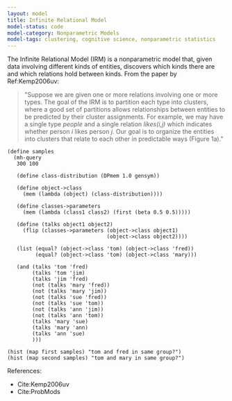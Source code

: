 ```yaml
---
layout: model
title: Infinite Relational Model
model-status: code
model-category: Nonparametric Models
model-tags: clustering, cognitive science, nonparametric statistics
---
```


The Infinite Relational Model (IRM) is a nonparametric model that,
given data involving different kinds of entities, discovers which
kinds there are and which relations hold between kinds. From the
paper by Ref:Kemp2006uv:

> "Suppose we are given one or more relations involving one or more
> types. The goal of the IRM is to partition each type into clusters,
> where a good set of partitions allows relationships between
> entities to be predicted by their cluster assignments. For example,
> we may have a single type *people* and a single relation
> *likes(i,j)* which indicates whether person *i* likes person
> *j*. Our goal is to organize the entities into clusters that relate
> to each other in predictable ways (Figure 1a)."

    (define samples
      (mh-query
       300 100
    
       (define class-distribution (DPmem 1.0 gensym))
    
       (define object->class
         (mem (lambda (object) (class-distribution))))
    
       (define classes->parameters
         (mem (lambda (class1 class2) (first (beta 0.5 0.5)))))
    
       (define (talks object1 object2)
         (flip (classes->parameters (object->class object1)
                                    (object->class object2))))
    
       (list (equal? (object->class 'tom) (object->class 'fred))
             (equal? (object->class 'tom) (object->class 'mary)))
    
       (and (talks 'tom 'fred)
            (talks 'tom 'jim)
            (talks 'jim 'fred)
            (not (talks 'mary 'fred))
            (not (talks 'mary 'jim))
            (not (talks 'sue 'fred))
            (not (talks 'sue 'tom))
            (not (talks 'ann 'jim))
            (not (talks 'ann 'tom))
            (talks 'mary 'sue)
            (talks 'mary 'ann)
            (talks 'ann 'sue)
            )))
    
    (hist (map first samples) "tom and fred in same group?")
    (hist (map second samples) "tom and mary in same group?")

References:

- Cite:Kemp2006uv
- Cite:ProbMods
